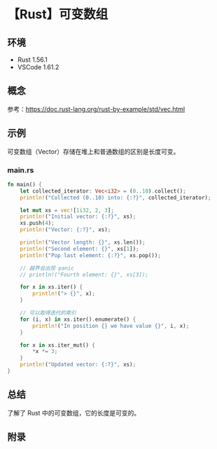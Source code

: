 # 【Rust】可变数组

## 环境

- Rust 1.56.1
- VSCode 1.61.2

## 概念

参考：<https://doc.rust-lang.org/rust-by-example/std/vec.html>  

## 示例

可变数组（Vector）存储在堆上和普通数组的区别是长度可变。

### main.rs

```rust
fn main() {
    let collected_iterator: Vec<i32> = (0..10).collect();
    println!("Collected (0..10) into: {:?}", collected_iterator);

    let mut xs = vec![1i32, 2, 3];
    println!("Initial vector: {:?}", xs);
    xs.push(4);
    println!("Vector: {:?}", xs);

    println!("Vector length: {}", xs.len());
    println!("Second element: {}", xs[1]);
    println!("Pop last element: {:?}", xs.pop());

    // 越界会出现 panic
    // println!("Fourth element: {}", xs[3]);

    for x in xs.iter() {
        println!("> {}", x);
    }

    // 可以取得迭代的索引
    for (i, x) in xs.iter().enumerate() {
        println!("In position {} we have value {}", i, x);
    }

    for x in xs.iter_mut() {
        *x *= 3;
    }
    println!("Updated vector: {:?}", xs);
}
```

## 总结

了解了 Rust 中的可变数组，它的长度是可变的。

## 附录
